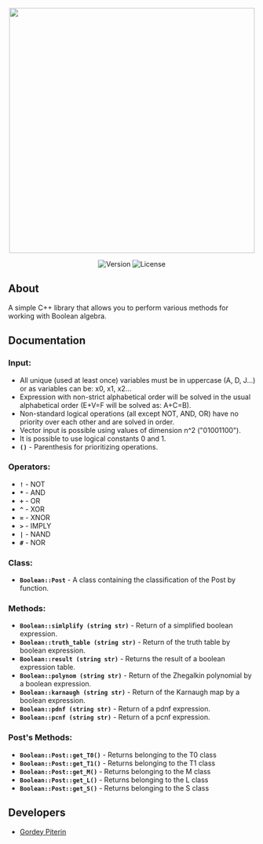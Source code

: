 <p align="center">
      <img src="https://drive.google.com/uc?export=download&confirm=no_antivirus&id=1SfyN1lorIzgTlXpDrQ_nP0ssHD3r8TEd" width="500">
</p>

<p align="center">
   <img src="https://img.shields.io/badge/Version-v1.2-blue" alt="Version">
   <img src="https://img.shields.io/badge/License-MIT-success" alt="License">
</p>

## About

A simple C++ library that allows you to perform various methods for working with Boolean algebra.

## Documentation

### Input:

- All unique (used at least once) variables must be in uppercase (A, D, J...) or as variables can be: x0, x1, x2...
- Expression with non-strict alphabetical order will be solved in the usual alphabetical order (E+V=F will be solved as: A+C=B).
- Non-standard logical operations (all except NOT, AND, OR) have no priority over each other and are solved in order.
- Vector input is possible using values of dimension n^2 ("01001100").
- It is possible to use logical constants 0 and 1.
- **`()`** - Parenthesis for prioritizing operations.

### Operators:

- **`!`** - NOT
- **`*`** - AND
- **`+`** - OR 
- **`^`** - XOR
- **`=`** - XNOR
- **`>`** - IMPLY
- **`|`** - NAND
- **`#`** - NOR

### Class:
- **`Boolean::Post`** - A class containing the classification of the Post by function.

### Methods:

- **`Boolean::simlplify (string str)`** - Return of a simplified boolean expression.
- **`Boolean::truth_table (string str)`** - Return of the truth table by boolean expression.
- **`Boolean::result (string str)`** - Returns the result of a boolean expression table.
- **`Boolean::polynom (string str)`** - Return of the Zhegalkin polynomial by a boolean expression.
- **`Boolean::karnaugh (string str)`** - Return of the Karnaugh map by a boolean expression.
- **`Boolean::pdnf (string str)`** - Return of a pdnf expression.
- **`Boolean::pcnf (string str)`** - Return of a pcnf expression.

### Post's Methods:

- **`Boolean::Post::get_T0()`** - Returns belonging to the T0 class
- **`Boolean::Post::get_T1()`** - Returns belonging to the T1 class
- **`Boolean::Post::get_M()`** - Returns belonging to the M class
- **`Boolean::Post::get_L()`** - Returns belonging to the L class
- **`Boolean::Post::get_S()`** - Returns belonging to the S class

## Developers

- [Gordey Piterin](https://github.com/ynasl)

